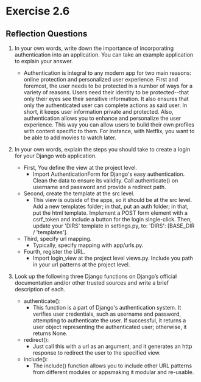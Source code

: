 # Exercise 2.6

## Reflection Questions

1. In your own words, write down the importance of incorporating authentication into an application. You can take an example application to explain your answer.
   -    Authentication is integral to any modern app for two main reasons: online protection and personalized user experience. First and foremost, the user needs to be protected in a number of ways for a variety of reasons. Users need their identity to be protected--that only their eyes see their sensitive information. It also ensures that only the authenticated user can complete actions as said user. In short, it keeps user information private and protected. Also, authentication allows you to enhance and personalize the user experience. This way you can allow users to build their own profiles with content specific to them. For instance, with Netflix, you want to be able to add movies to watch later.

2. In your own words, explain the steps you should take to create a login for your Django web application.
   
   - First, You define the view at the project level. 
     - Import AuthenticationForm for Django's easy authentication. Clean the data to ensure its validity. Call authenticate() on username and password and provide a redirect path.
   - Second, create the template at the src level.
     - This view is outside of the apps, so it should be at the src level. Add a new templates folder; in that, put an auth folder; in that, put the html template. Implement a POST form element with a csrf_token and include a button for the login single-click. Then, update your 'DIRS' template in settings.py, to: 'DIRS': [BASE_DIR  / 'templates']. 
   - Third, specify url mapping.
     - Typically, specify mapping with app/urls.py.
   - Fourth, register the URL.
     - Import login_view at the project level views.py. Include you path in your url patterns at the project level.
   
3. Look up the following three Django functions on Django’s official documentation and/or other trusted sources and write a brief description of each. 
   - authenticate():
     - This function is a part of Django's authentication system. It verifies user credentials, such as username and password, attempting to authenticate the user. If successful, it returns a user object representing the authenticated user; otherwise, it returns None.
   - redirect():
     - Just call this with a url as an argument, and it generates an http response to redirect the user to the specified view.
   - include():
     - The include() function allows you to include other URL patterns from different modules or appsmaking it modular and re-usable.